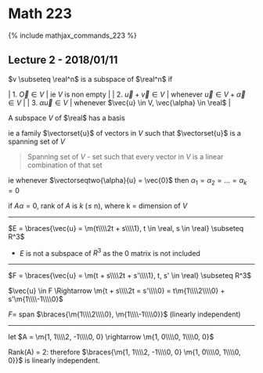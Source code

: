 # Math 223
{% include mathjax_commands_223 %}
## Lecture 2 - 2018/01/11

$v \subseteq \real^n$ is a subspace of $\real^n$ if

| 1. $\vec{O} \in V$ | ie $V$ is non empty |
| 2. $\vec{u} + \vec{v} \in V$ | whenever $\vec{u} \in V + \vec{\alpha} \in V$ |
| 3. $\alpha \vec{u} \in V$ | whenever $\vec{u} \in V, \vec{\alpha} \in \real$ |

A subspace $V$ of $\real$ has a basis

ie a family $\vectorset{u}$ of vectors in $V$ such that $\vectorset{u}$ is a spanning set of $V$

> Spanning set of $V$ - set such that every vector in $V$ is a linear combination of that set

ie whenever $\vectorseqtwo{\alpha}{u} = \vec{0}$ then $\alpha_1 = \alpha_2 = ... = \alpha_k = 0$

if $A\alpha = 0$, rank of $A$ is $k$ (&le; n), where k = dimension of $V$

<!-- <details><summary>Examples</summary><p> -->

---

$E = \braces{\vec{u} = \m{t\\\\2t + s\\\\1}, t \in \real, s \in \real} \subseteq R^3$
* $E$ is not a subspace of $R^3$ as the 0 matrix is not included

---

$F = \braces{\vec{u} = \m{t + s\\\\2t + s'\\\\1}, t, s' \in \real} \subseteq R^3$

$\vec{u} \in F \Rightarrow \m{t + s\\\\2t = s'\\\\0} = t\m{1\\\\2\\\\0} + s'\m{1\\\\-1\\\\0}$

$F =$ span $\braces{\m{1\\\\2\\\\0}, \m{1\\\\-1\\\\0}}$ (linearly independent)

---

let $A = \m{1, 1\\\\2, -1\\\\0, 0} \rightarrow \m{1, 0\\\\0, 1\\\\0, 0}$

Rank(A) = 2: therefore $\braces{\m{1, 1\\\\2, -1\\\\0, 0} \m{1, 0\\\\0, 1\\\\0, 0}}$ is linearly independent.

<!-- </p></details> -->
